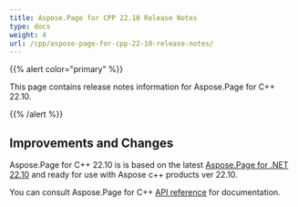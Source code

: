 ```yaml
---
title: Aspose.Page for CPP 22.10 Release Notes
type: docs
weight: 4
url: /cpp/aspose-page-for-cpp-22-10-release-notes/
---
```


{{% alert color="primary" %}}

This page contains release notes information for Aspose.Page for C++ 22.10.


{{% /alert %}}
## **Improvements and Changes**

Aspose.Page for C++ 22.10 is is based on the latest [Aspose.Page for .NET 22.10](/page/net/aspose-page-for-net-22-10-release-notes/) and ready for use with Aspose c++ products ver 22.10.


You can consult Aspose.Page for C++ [API reference](https://apireference.aspose.com/cpp/page/) for documentation.
